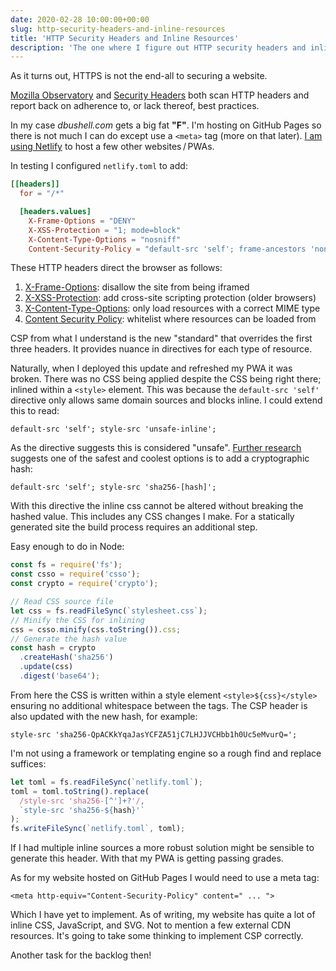 ```yaml
---
date: 2020-02-28 10:00:00+00:00
slug: http-security-headers-and-inline-resources
title: 'HTTP Security Headers and Inline Resources'
description: 'The one where I figure out HTTP security headers and inline resources for my progressive web app.'
---
```


As it turns out, HTTPS is not the end-all to securing a website.

[Mozilla Observatory](https://observatory.mozilla.org/) and [Security Headers](https://securityheaders.com/) both scan HTTP headers and report back on adherence to, or lack thereof, best practices.

In my case _dbushell.com_ gets a big fat **"F"**. I'm hosting on GitHub Pages so there is not much I can do except use a `<meta>` tag (more on that later). [I am using Netlify](/2020/01/27/building-a-pwa-with-netlify-functions/) to host a few other websites&thinsp;/&thinsp;PWAs.

In testing I configured `netlify.toml` to add:

```toml
[[headers]]
  for = "/*"

  [headers.values]
    X-Frame-Options = "DENY"
    X-XSS-Protection = "1; mode=block"
    X-Content-Type-Options = "nosniff"
    Content-Security-Policy = "default-src 'self'; frame-ancestors 'none'"
```

These HTTP headers direct the browser as follows:

1. [X-Frame-Options](https://infosec.mozilla.org/guidelines/web_security#x-frame-options): disallow the site from being iframed
2. [X-XSS-Protection](https://infosec.mozilla.org/guidelines/web_security#x-xss-protection): add cross-site scripting protection (older browsers)
3. [X-Content-Type-Options](https://infosec.mozilla.org/guidelines/web_security#x-content-type-options): only load resources with a correct MIME type
4. [Content Security Policy](https://infosec.mozilla.org/guidelines/web_security#content-security-policy): whitelist where resources can be loaded from

CSP from what I understand is the new "standard" that overrides the first three headers. It provides nuance in directives for each type of resource.

Naturally, when I deployed this update and refreshed my PWA it was broken. There was no CSS being applied despite the CSS being right there; inlined within a `<style>` element. This was because the `default-src 'self'` directive only allows same domain sources and blocks inline. I could extend this to read:

```
default-src 'self'; style-src 'unsafe-inline';
```

As the directive suggests this is considered "unsafe". [Further research](https://developer.mozilla.org/en-US/docs/Web/HTTP/Headers/Content-Security-Policy/style-src) suggests one of the safest and coolest options is to add a cryptographic hash:

```
default-src 'self'; style-src 'sha256-[hash]';
```

With this directive the inline css cannot be altered without breaking the hashed value. This includes any CSS changes I make. For a statically generated site the build process requires an additional step.

Easy enough to do in Node:

```javascript
const fs = require('fs');
const csso = require('csso');
const crypto = require('crypto');

// Read CSS source file
let css = fs.readFileSync(`stylesheet.css`);
// Minify the CSS for inlining
css = csso.minify(css.toString()).css;
// Generate the hash value
const hash = crypto
  .createHash('sha256')
  .update(css)
  .digest('base64');
```

From here the CSS is written within a style element `<style>${css}</style>` ensuring no additional whitespace between the tags. The CSP header is also updated with the new hash, for example:

```
style-src 'sha256-QpACKkYqaJasYCFZA51jC7LHJJVCHbb1h0Uc5eMvurQ=';
```

I'm not using a framework or templating engine so a rough find and replace suffices:

```javascript
let toml = fs.readFileSync(`netlify.toml`);
toml = toml.toString().replace(
  /style-src 'sha256-[^']+?'/,
  `style-src 'sha256-${hash}'`
);
fs.writeFileSync(`netlify.toml`, toml);
```

If I had multiple inline sources a more robust solution might be sensible to generate this header. With that my PWA is getting passing grades.

As for my website hosted on GitHub Pages I would need to use a meta tag:

```markup
<meta http-equiv="Content-Security-Policy" content=" ... ">
```

Which I have yet to implement. As of writing, my website has quite a lot of inline CSS, JavaScript, and SVG. Not to mention a few external CDN resources. It's going to take some thinking to implement CSP correctly.

Another task for the backlog then!

